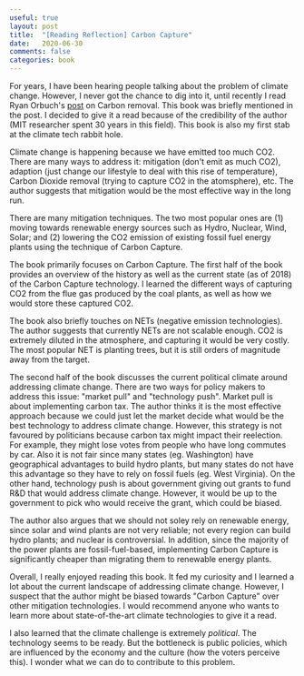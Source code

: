 ```yaml
---
useful: true
layout: post
title:  "[Reading Reflection] Carbon Capture"
date:   2020-06-30
comments: false
categories: book
---
```


For years, I have been hearing people talking about the problem of climate
change. However, I never got the chance to dig into it, until recently I read
Ryan Orbuch's [post](https://www.orbuch.com/carbon-removal/) on Carbon removal.
This book was briefly mentioned in the post. I decided to give it a read because
of the credibility of the author (MIT researcher spent 30 years in this field).
This book is also my first stab at the climate tech rabbit hole.

Climate change is happening because we have emitted too much CO2. There are many
ways to address it: mitigation (don't emit as much CO2), adaption (just change
our lifestyle to deal with this rise of temperature), Carbon Dioxide removal
(trying to capture CO2 in the atomsphere), etc. The author suggests that
mitigation would be the most effective way in the long run.

There are many mitigation techniques. The two most popular ones are (1) moving
towards renewable energy sources such as Hydro, Nuclear, Wind, Solar; and (2)
lowering the CO2 emission of existing fossil fuel energy plants using the
technique of Carbon Capture.

The book primarily focuses on Carbon Capture. The first half of the book
provides an overview of the history as well as the current state (as of 2018) of
the Carbon Capture technology. I learned the different ways of capturing CO2
from the flue gas produced by the coal plants, as well as how we would store
these captured CO2.

The book also briefly touches on NETs (negative emission technologies). The
author suggests that currently NETs are not scalable enough. CO2 is extremely
diluted in the atmosphere, and capturing it would be very costly. The most
popular NET is planting trees, but it is still orders of magnitude away from the
target.

The second half of the book discusses the current political climate around
addressing climate change. There are two ways for policy makers to address this
issue: "market pull" and "technology push". Market pull is about implementing
carbon tax. The author thinks it is the most effective approach because we could
just let the market decide what would be the best technology to address climate
change. However, this strategy is not favoured by politicians because carbon tax
might impact their reelection. For example, they might lose votes from people
who have long commutes by car. Also it is not fair since many states (eg.
Washington) have geographical advantages to build hydro plants, but many states
do not have this advantage so they have to rely on fossil fuels (eg. West
Virginia). On the other hand, technology push is about government giving out
grants to fund R&D that would address climate change. However, it would be up to
the government to pick who would receive the grant, which could be biased.

The author also argues that we should not soley rely on renewable energy, since
solar and wind plants are not very reliable; not every region can build hydro
plants; and nuclear is controversial. In addition, since the majority of the
power plants are fossil-fuel-based, implementing Carbon Capture is significantly
cheaper than migrating them to renewable energy plants.

Overall, I really enjoyed reading this book. It fed my curiosity and I learned a
lot about the current landscape of addressing climate change. However, I suspect
that the author might be biased towards "Carbon Capture" over other mitigation
technologies. I would recommend anyone who wants to learn more about
state-of-the-art climate technologies to give it a read.

I also learned that the climate challenge is extremely *political*. The
technology seems to be ready. But the bottleneck is public policies, which are
influenced by the economy and the culture (how the voters perceive this). I
wonder what we can do to contribute to this problem.
